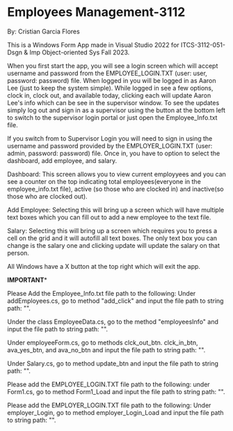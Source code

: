 # Employees Management-3112
By: Cristian Garcia Flores 

This is a Windows Form App made in Visual Studio 2022 for ITCS-3112-051-Dsgn & Imp Object-oriented Sys Fall 2023. 

When you first start the app, you will see a login screen which will accept username and password from the EMPLOYEE_LOGIN.TXT (user: user, password: password) file. 
  When logged in you will be logged in as Aaron Lee (just to keep the system simple).
  While logged in see a few options, clock in, clock out, and available today, clicking each will update Aaron Lee's info which can be see in the supervisor window. 
  To see the updates simply log out and sign in as a supervisor using the button at the bottom left to switch to the supervisor login portal or just open the Employee_Info.txt file. 


If you switch from to Supervisor Login you will need to sign in using the username and password provided by the EMPLOYER_LOGIN.TXT (user: admin, password: password) file.
Once in, you have to option to select the dashboard, add employee, and salary. 

Dashboard: 
This screen allows you to view current employyees and you can see a counter on the top indicating total employees(everyone in the employee_info.txt file), active (so those who are clocked in) and inactive(so those who are clocked out). 

Add Employee: 
Selecting this will bring up a screen which will have multiple text boxes which you can fill out to add a new employee to the text file. 

Salary: 
Selecting this will bring up a screen which requires you to press a cell on the grid and it will autofill all text boxes. 
The only text box you can change is the salary one and clicking update will update the salary on that person.

All Windows have a X button at the top right which will exit the app. 

****IMPORTANT*****

Please Add the Employee_Info.txt file path to the following: 
  Under addEmployees.cs, 
  go to method "add_click" and input the file path to string path: "".

  Under the class EmployeeData.cs, 
  go to the method "employeesInfo" and input the file path to string path: "".

  Under employeeForm.cs, 
  go to methods clck_out_btn. clck_in_btn, ava_yes_btn, and ava_no_btn and input the file path to string path: "".

  Under Salary.cs, 
  go to method update_btn and input the file path to string path: "".


Please add the  EMPLOYEE_LOGIN.TXT file path to the following: 
  under Form1.cs, 
  go to method Form1_Load and input the file path to string path: "".

Please add the  EMPLOYER_LOGIN.TXT file path to the following: 
  Under employer_Login, 
  go to method employer_Login_Load and input the file path to string path: "".
